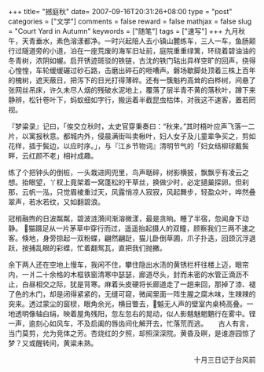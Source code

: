 +++
title= "撼庭秋"
date= 2007-09-16T20:31:26+08:00
type = "post"
categories = ["文学"]
comments = false
reward = false
mathjax = false
slug = "Court Yard in Autumn"
keywords = ["随笔"]
tags = ["速写"]
+++
九月秋午，天青垂水，素色溶漾都净。一时兴起陪人去小镇山麓练车，三人一车，鱼肠颠行过隧道旁的小道，泊在一座荒废的海军旧址前，庭院重重绿篱，环绕着碧油油的冬青树，浓阴如幄。启开锈迹斑驳的铁链，古沈的铁门轱出异样空旷的回声，挠得心惶惶，车轮缓缓碾过砂石路，击磨出碎石的咂嘈声。磐场歇脚处顶着三株上百年的槐树，遮天蔽日，把泻下的日光打得薄碎。还有一簇魁杓高耸的白桦树，间悬了张网丝吊床，许久未尽人烟的残破水泥地上，覆落了层半青不黄的落秋叶，蹲下来静辨，松针卷叶下，蚂蚁细如字行，搬运着半截昆虫枯体，对我这不速客，置若罔视。
<!--more-->
『梦粱录』记曰，「俟交立秋时，太史官穿秉奏曰：“秋来。”其时梧叶应声飞落一二片，以寓报秋意。都城内外，侵晨满街叫卖楸叶，妇人女子及儿童辈争买之，剪如花样，插于鬓边，以应时序。」，与『江乡节物词』清明节气的「妇女结柳球戴鬓畔，云红颜不老」相衬成趣。

练了个把钟头的倒桩，一头栽进网兜里，鸟声聒碎，树影横披，飘飘乎有凌云之想。抬眼望，丫杈上竟架着一窝蓬松的干草丝，换做少时，必定擿巢探卵。但刹那，云帆一泓，只觉眉棱重过天，风露悄凉人寂寂，风起舞步，轻盈众叶，哗然叠翠声，若水若纹，又如翻碧浪。

冠梢融煦的日波粼粼，碧波涟漪间渐溶微漾，最是贪晌。睡了半宿，忽闻身下动静。 猫蹑足从一片茅草中穿行而过，遥遥抬起摄人的双瞳，顾察我们三两不速之客。倏地，身旁掠起一双粉蝶，翩然翩跹，猫儿卧倒草圃，爪子扑迭，回颈沉浮退跃，按捕乱眼的彩蝶，忙着翻鸳瓦，直把我们抛撇。

余下两人还在空地上慢车，我闲不住，攀住隐出水渍的黄锈栏杆往楼上迈，眼帘内，一爿二十余格的木框铁窗清寒中瑟瑟，廊道尽头，封而未密的水管正滴沥不止，白昼相交之际，犹是背寒。麻着头皮硬将长廊道走了一趟来回，那掉了漆、褪了色的木门，却是闭得紧紧的，无缝可窥，微闻里面一阵生腥之腐木味，生辣辣的突来。透过蒙尘的窗棂，眼角余光，横目瞥去，魆无人声的壁室内桌椅高叠。一地透明像轴白绢，映着屋角残阳，忽左忽右的晃动，似人影魑魅魍魉行在雾中。铿一声，逾刻心如风车，不及启阖的唇齿间化解开去，忙落荒而逃。
　
古人有言，当门莫剪，允为竞体之芳。杏烧红的夕照，却照深深院。黄昏及暝，是谁游园惊了梦？又或醒转间，黄粱未熟。

<p align="right">十月三日记于台风前</p>
